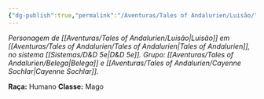 ```yaml
---
{"dg-publish":true,"permalink":"/Aventuras/Tales of Andalurien/Luisão/","noteIcon":"","created":"2025-10-14T11:32:33.287-03:00"}
---
```


*Personagem de [[Aventuras/Tales of Andalurien/Luisão\|Luisão]] em [[Aventuras/Tales of Andalurien/Tales of Andalurien\|Tales of Andalurien]], no sistema [[Sistemas/D&D 5e\|D&D 5e]].*
*Grupo: [[Aventuras/Tales of Andalurien/Belega\|Belega]] e [[Aventuras/Tales of Andalurien/Cayenne Sochlar\|Cayenne Sochlar]].*

**Raça:** Humano
**Classe:** Mago